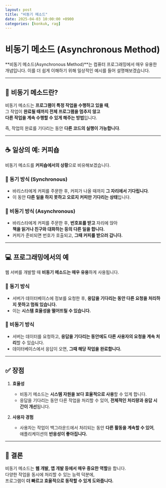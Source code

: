 ```yaml
---
layout: post
title: "비동기 메소드"
date: 2025-04-03 10:00:00 +0900
categories: [konkuk, rag]
--- 
```

# 비동기 메소드 (Asynchronous Method)

**비동기 메소드(Asynchronous Method)**는 컴퓨터 프로그래밍에서 매우 유용한 개념입니다. 이를 더 쉽게 이해하기 위해 일상적인 예시를 들어 설명해보겠습니다.

---

## 🧠 비동기 메소드란?

비동기 메소드는 **프로그램이 특정 작업을 수행하고 있을 때**,  
그 작업이 **완료될 때까지 전체 프로그램을 멈추지 않고**  
**다른 작업을 계속 수행할 수 있게 해주는 방법**입니다.  

즉, 작업의 완료를 기다리는 동안 **다른 코드의 실행이 가능합니다**.

---

## ☕ 일상의 예: 커피숍

비동기 메소드를 **커피숍에서의 상황**으로 비유해보겠습니다.

### 🔸 동기 방식 (Synchronous)

- 바리스타에게 커피를 주문한 후, 커피가 나올 때까지 **그 자리에서 기다립니다**.
- 이 동안 **다른 일을 하지 못하고 오로지 커피만 기다리는 상태**입니다.

### 🔹 비동기 방식 (Asynchronous)

- 바리스타에게 커피를 주문한 후, **번호표를 받고** 자리에 앉아  
  **책을 읽거나 친구와 대화하는 등의 다른 일을 합니다.**
- 커피가 준비되면 번호가 호출되고, **그때 커피를 받으러 갑니다.**

---

## 💻 프로그래밍에서의 예

웹 서버를 개발할 때 **비동기 메소드는 매우 유용**하게 사용됩니다.

### 🔸 동기 방식

- 서버가 데이터베이스에 정보를 요청한 후, **응답을 기다리는 동안 다른 요청을 처리하지 못하고 멈춰 있습니다.**
- 이는 **시스템 효율성을 떨어뜨릴 수 있습니다.**

### 🔹 비동기 방식

- 서버는 데이터를 요청하고, **응답을 기다리는 동안에도 다른 사용자의 요청을 계속 처리**할 수 있습니다.
- 데이터베이스에서 응답이 오면, **그때 해당 작업을 완료합니다.**

---

## ✅ 장점

1. **효율성**  
   - 비동기 메소드는 **시스템 자원을 보다 효율적으로 사용**할 수 있게 합니다.  
   - 응답을 기다리는 동안 다른 작업을 처리할 수 있어, **전체적인 처리량과 응답 시간이 개선**됩니다.

2. **사용자 경험**  
   - 사용자는 작업이 백그라운드에서 처리되는 동안 **다른 활동을 계속할 수 있어**,  
     애플리케이션의 **반응성이 좋아집니다.**

---

## 🏁 결론

비동기 메소드는 **웹 개발, 앱 개발 등에서 매우 중요한 역할**을 합니다.  
다양한 작업을 동시에 처리할 수 있는 능력 덕분에,  
프로그램이 **더 빠르고 효율적으로 동작할 수 있게 도와줍니다.**
